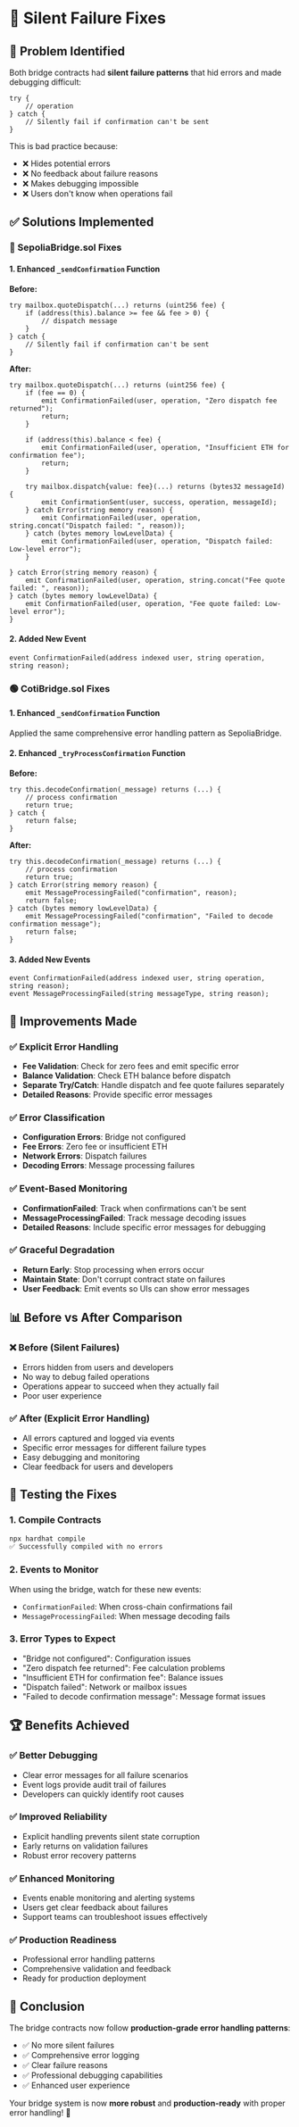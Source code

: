 # 🔧 Silent Failure Fixes

## 🎯 Problem Identified
Both bridge contracts had **silent failure patterns** that hid errors and made debugging difficult:

```solidity
try {
    // operation
} catch {
    // Silently fail if confirmation can't be sent
}
```

This is bad practice because:
- ❌ Hides potential errors
- ❌ No feedback about failure reasons
- ❌ Makes debugging impossible
- ❌ Users don't know when operations fail

## ✅ Solutions Implemented

### 🔵 SepoliaBridge.sol Fixes

#### 1. Enhanced `_sendConfirmation` Function
**Before:**
```solidity
try mailbox.quoteDispatch(...) returns (uint256 fee) {
    if (address(this).balance >= fee && fee > 0) {
        // dispatch message
    }
} catch {
    // Silently fail if confirmation can't be sent
}
```

**After:**
```solidity
try mailbox.quoteDispatch(...) returns (uint256 fee) {
    if (fee == 0) {
        emit ConfirmationFailed(user, operation, "Zero dispatch fee returned");
        return;
    }
    
    if (address(this).balance < fee) {
        emit ConfirmationFailed(user, operation, "Insufficient ETH for confirmation fee");
        return;
    }
    
    try mailbox.dispatch{value: fee}(...) returns (bytes32 messageId) {
        emit ConfirmationSent(user, success, operation, messageId);
    } catch Error(string memory reason) {
        emit ConfirmationFailed(user, operation, string.concat("Dispatch failed: ", reason));
    } catch (bytes memory lowLevelData) {
        emit ConfirmationFailed(user, operation, "Dispatch failed: Low-level error");
    }
    
} catch Error(string memory reason) {
    emit ConfirmationFailed(user, operation, string.concat("Fee quote failed: ", reason));
} catch (bytes memory lowLevelData) {
    emit ConfirmationFailed(user, operation, "Fee quote failed: Low-level error");
}
```

#### 2. Added New Event
```solidity
event ConfirmationFailed(address indexed user, string operation, string reason);
```

### 🟢 CotiBridge.sol Fixes

#### 1. Enhanced `_sendConfirmation` Function
Applied the same comprehensive error handling pattern as SepoliaBridge.

#### 2. Enhanced `_tryProcessConfirmation` Function
**Before:**
```solidity
try this.decodeConfirmation(_message) returns (...) {
    // process confirmation
    return true;
} catch {
    return false;
}
```

**After:**
```solidity
try this.decodeConfirmation(_message) returns (...) {
    // process confirmation
    return true;
} catch Error(string memory reason) {
    emit MessageProcessingFailed("confirmation", reason);
    return false;
} catch (bytes memory lowLevelData) {
    emit MessageProcessingFailed("confirmation", "Failed to decode confirmation message");
    return false;
}
```

#### 3. Added New Events
```solidity
event ConfirmationFailed(address indexed user, string operation, string reason);
event MessageProcessingFailed(string messageType, string reason);
```

## 🎯 Improvements Made

### ✅ **Explicit Error Handling**
- **Fee Validation**: Check for zero fees and emit specific error
- **Balance Validation**: Check ETH balance before dispatch
- **Separate Try/Catch**: Handle dispatch and fee quote failures separately
- **Detailed Reasons**: Provide specific error messages

### ✅ **Error Classification**
- **Configuration Errors**: Bridge not configured
- **Fee Errors**: Zero fee or insufficient ETH
- **Network Errors**: Dispatch failures
- **Decoding Errors**: Message processing failures

### ✅ **Event-Based Monitoring**
- **ConfirmationFailed**: Track when confirmations can't be sent
- **MessageProcessingFailed**: Track message decoding issues
- **Detailed Reasons**: Include specific error messages for debugging

### ✅ **Graceful Degradation**
- **Return Early**: Stop processing when errors occur
- **Maintain State**: Don't corrupt contract state on failures
- **User Feedback**: Emit events so UIs can show error messages

## 📊 Before vs After Comparison

### ❌ Before (Silent Failures)
- Errors hidden from users and developers
- No way to debug failed operations
- Operations appear to succeed when they actually fail
- Poor user experience

### ✅ After (Explicit Error Handling)
- All errors captured and logged via events
- Specific error messages for different failure types
- Easy debugging and monitoring
- Clear feedback for users and developers

## 🔧 Testing the Fixes

### 1. Compile Contracts
```bash
npx hardhat compile
✅ Successfully compiled with no errors
```

### 2. Events to Monitor
When using the bridge, watch for these new events:
- `ConfirmationFailed`: When cross-chain confirmations fail
- `MessageProcessingFailed`: When message decoding fails

### 3. Error Types to Expect
- "Bridge not configured": Configuration issues
- "Zero dispatch fee returned": Fee calculation problems
- "Insufficient ETH for confirmation fee": Balance issues
- "Dispatch failed": Network or mailbox issues
- "Failed to decode confirmation message": Message format issues

## 🏆 Benefits Achieved

### ✅ **Better Debugging**
- Clear error messages for all failure scenarios
- Event logs provide audit trail of failures
- Developers can quickly identify root causes

### ✅ **Improved Reliability**
- Explicit handling prevents silent state corruption
- Early returns on validation failures
- Robust error recovery patterns

### ✅ **Enhanced Monitoring**
- Events enable monitoring and alerting systems
- Users get clear feedback about failures
- Support teams can troubleshoot issues effectively

### ✅ **Production Readiness**
- Professional error handling patterns
- Comprehensive validation and feedback
- Ready for production deployment

## 🎉 Conclusion

The bridge contracts now follow **production-grade error handling patterns**:
- ✅ No more silent failures
- ✅ Comprehensive error logging
- ✅ Clear failure reasons
- ✅ Professional debugging capabilities
- ✅ Enhanced user experience

Your bridge system is now **more robust** and **production-ready** with proper error handling! 🚀 